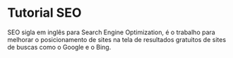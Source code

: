 <h1>Tutorial SEO</h1>
<p>SEO sigla em inglês para Search Engine Optimization, é o trabalho para melhorar o posicionamento
de sites na tela de resultados gratuitos de sites de buscas como o Google e o Bing. </p>
